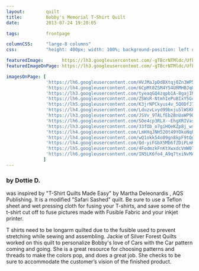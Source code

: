 ```yaml
---
layout:        quilt
title:         Bobby's Memorial T-Shirt Quilt
date:          2013-07-24 19:20:05

tags:          frontpage

columnCSS:     "large-8 columns"
css:           "height: 400px; width: 100%; background-position: left center;"

featuredImage:       https://lh3.googleusercontent.com/-gTBcrNTMldc/UfbBoL1j8dI/AAAAAAAAAQI/qu09YxPTUL0/w637/photo.jpg
featuredImageOnPage: https://lh3.googleusercontent.com/-gTBcrNTMldc/UfbBoL1j8dI/AAAAAAAAAQI/qu09YxPTUL0/w1000/photo.jpg

imagesOnPage: [
               'https://lh6.googleusercontent.com/HVJMaJpDdBXtqj0Zn3WP5Ar27a75qErzaFOiPO8uyfM=w303',
               'https://lh4.googleusercontent.com/6CpMt8ZSM4Y54URMHBJqU_pb1R3E1eEwhzf5szvoIrA=w303',
               'https://lh3.googleusercontent.com/tyeaqGQ4zqpb1A-8gajIMzUSbZpErIJNhCRHB92q_C0=w303',
               'https://lh6.googleusercontent.com/ZSWsR-NtmhIePuBIxY5GcdtHBvnYGmgQPjhCmGe49yQ=w303',
               'https://lh5.googleusercontent.com/K3jrNPCkyus4v_5Q0DfJ7FoDACtHdqka6-7Vcp92dDo=w303',
               'https://lh4.googleusercontent.com/LduzvLvyd99bxju5lWSKkBJYUHj9J_TD_tdkUnyrAng=w303',
               'https://lh3.googleusercontent.com/JSVv_9TALfEb2BnUaWP9O9il6JL5X0iu65iFm0cSHtk=w303',
               'https://lh6.googleusercontent.com/SOe4cp3RLX--EhgXRIVaskCpIcMn3L9z2KLApJXL-RE=w303',
               'https://lh3.googleusercontent.com/33fOb_o7giHQeKZp8j_wsSfUdeZzJ3WH2KqV0EO6swc=w303',
               'https://lh4.googleusercontent.com/LmHXqJNH520t49YOkoNqF9Awlm3suKaTUp4cfamcPmw=w303',
               'https://lh4.googleusercontent.com/wQ1okk54o09gn8kpF9tQgDjEHGJG2y6tg2I-HAoCvQI=w303',
               'https://lh4.googleusercontent.com/Qd-yiFGbX5Mb6fZDiPLmKo3ZDi7_3bfv9oRdhezZsCs=w303',
               'https://lh5.googleusercontent.com/4FodmzkFnKtXwxdcVmW0ltb8HaJq1i2inXsDeaaZJTk=w303',
               'https://lh6.googleusercontent.com/IN5LK6fo4_A9q7txiNvMA2ZvxWT1qVZaO5nYwdTlf7c=w303',             
              ]
---
```


### by Dottie D.

was inspired by "T-Shirt Quilts Made Easy" by Martha Deleonardis , AQS Publishing.  It is a modified "Safari Sashed" quilt.  Be sure to use a Teflon sheet and wet pressing cloth for fusing your T-shirts, and save some of the t-shirt cut off to fuse pictures made with Fusible Fabric and your inkjet printer.

T shirts need to be longarm quilted due to the fusible used to prevent stretching while sewing and assembling.  Jackie of Silver Forest Quilts worked on this quilt to personalize Bobby's love of Cars with the Car pattern coming and going. She is a great resource for choosing patterns and threads to make the colors pop, and does a great job.  She checks to be sure to accommodate the customer’s vision of the finished product.
